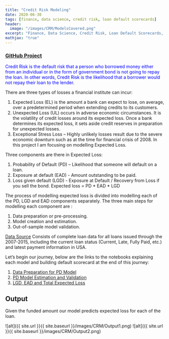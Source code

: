 ```yaml
---
title: "Credit Risk Modeling"
date: 2020-06-30
tags: [finance, data science, credit risk, loan default scorecards]
header:
  image: "/images/CRM/ModelsCovered.png"
excerpt: "Finance, Data Science, Credit Risk, Loan Default Scorecards, Risk Management"
mathjax: "true"
---
```


### [GitHub Project](https://github.com/BAGLAT/Credit-Risk-Modeling)

<span style="color:blue"> Credit Risk is the default risk that a person who borrowed money either from an individual or in the form of government bond is not going to repay the loan. In other words, Credit Risk is the likelihood that a borrower would not repay their loan to the lender.</span>

There are three types of losses a financial institute can incur:
1.	Expected Loss (EL) is the amount a bank can expect to lose, on average, over a predetermined period when extending credits to its customers.
2.	Unexpected Loss (UL) occurs in adverse economic circumstances. It is the volatility of credit losses around its expected loss. Once a bank determines its expected loss, it sets aside credit reserves in preparation for unexpected losses.
3.	Exceptional Stress Loss – Highly unlikely losses result due to the severe economic downturn such as at the time for financial crisis of 2008.
In this project I am focusing on modelling Expected Loss.

Three components are there in Expected Loss:
1.	Probability of Default (PD) – Likelihood that someone will default on a loan.
2.	Exposure at default (EAD) - Amount outstanding to be paid.
3.	Loss given default (LGD) - Exposure at Default / Recovery from Loss if you sell the bond.
Expected loss = PD * EAD * LGD

The process of modelling expected loss is divided into modelling each of the PD, LGD and EAD components separately. The three main steps for modelling each component are : 
1.	Data preparation or pre-processing.
2.	Model creation and estimation.
3.	Out-of-sample model validation.

[Data Source](https://www.kaggle.com/wendykan/lending-club-loan-data)
Consists of complete loan data for all loans issued through the 2007-2015, including the current loan status (Current, Late, Fully Paid, etc.) and latest payment information in USA.

Let’s begin our journey, below are the links to the notebooks explaining each model and building default scorecard at the end of this journey:
1.	[Data Preparation for PD Model](https://github.com/BAGLAT/Credit-Risk-Modeling/blob/master/Code/PD%20Model%20-%20Data%20Preparation%20(ipynb).ipynb)
2.	[PD Model Estimation and Validation](https://github.com/BAGLAT/Credit-Risk-Modeling/blob/master/Code/PD%20-%20Probability%20of%20Default%20Model%20Creation%20and%20Estimation%20(ipynb).ipynb)
3.	[LGD, EAD and Total Expected Loss](https://github.com/BAGLAT/Credit-Risk-Modeling/blob/master/Code/LGD%20%2B%20EAD%20Models%20and%20Final%20Total%20Expected%20Loss%20(ipynb).ipynb)

## Output
Given the funded amount our model predicts expected loss for each of the loan.

![alt]({{ site.url }}{{ site.baseurl }}/images/CRM/Output1.png)
![alt]({{ site.url }}{{ site.baseurl }}/images/CRM/Output2.png)

